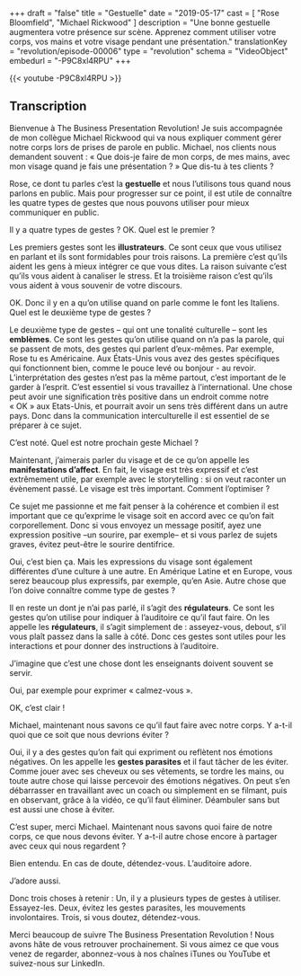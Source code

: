 +++
draft			= "false"
title			= "Gestuelle"
date			= "2019-05-17"
cast			= [ "Rose Bloomfield", "Michael Rickwood" ]
description		= "Une bonne gestuelle augmentera votre présence sur scène. Apprenez comment utiliser votre corps, vos mains et votre visage pendant une présentation."
translationKey  = "revolution/episode-00006"
type			= "revolution"
schema			= "VideoObject"
embedurl		= "-P9C8xl4RPU"
+++

{{< youtube -P9C8xl4RPU >}}

## Transcription

Bienvenue à The Business Presentation Revolution! Je suis accompagnée de mon collègue Michael Rickwood qui va nous expliquer comment gérer notre corps lors de prises de parole en public. Michael, nos clients nous demandent souvent : « Que dois-je faire de mon corps, de mes mains, avec mon visage quand je fais une présentation ? » Que dis-tu à tes clients ?

Rose, ce dont tu parles c’est la **gestuelle** et nous l’utilisons tous quand nous parlons en public. Mais pour progresser sur ce point, il est utile de connaître les quatre types de gestes que nous pouvons utiliser pour mieux communiquer en public.

Il y a quatre types de gestes ? OK. Quel est le premier ?

Les premiers gestes sont les **illustrateurs**. Ce sont ceux que vous utilisez en parlant et ils sont formidables pour trois raisons. La première c’est qu’ils aident les gens à mieux intégrer ce que vous dites. La raison suivante c’est qu’ils vous aident à canaliser le stress. Et la troisième raison c’est qu’ils vous aident à vous souvenir de votre discours.

OK. Donc il y en a qu’on utilise quand on parle comme le font les Italiens. Quel est le deuxième type de gestes ?

Le deuxième type de gestes – qui ont une tonalité culturelle – sont les **emblèmes**. Ce sont les gestes qu’on utilise quand on n’a pas la parole, qui se passent de mots, des gestes qui parlent d’eux-mêmes. Par exemple, Rose tu es Américaine. Aux États-Unis vous avez des gestes spécifiques qui fonctionnent bien, comme le pouce levé ou bonjour - au revoir. L’interprétation des gestes n’est pas la même partout, c’est important de le garder à l’esprit. C’est essentiel si vous travaillez à l’international. Une chose peut avoir une signification très positive dans un endroit comme notre « OK » aux Etats-Unis, et pourrait avoir un sens très différent dans un autre pays. Donc dans la communication interculturelle il est essentiel de se préparer à ce sujet.

C’est noté. Quel est notre prochain geste Michael ?

Maintenant, j’aimerais parler du visage et de ce qu’on appelle les **manifestations d’affect**. En fait, le visage est très expressif et c’est extrêmement utile, par exemple avec le storytelling : si on veut raconter un évènement passé. Le visage est très important. Comment l’optimiser ?

Ce sujet me passionne et me fait penser à la cohérence et combien il est important que ce qu’exprime le visage soit en accord avec ce qu’on fait corporellement. Donc si vous envoyez un message positif, ayez une expression positive –un sourire, par exemple– et si vous parlez de sujets graves, évitez peut-être le sourire dentifrice.

Oui, c’est bien ça. Mais les expressions du visage sont également différentes d’une culture à une autre. En Amérique Latine et en Europe, vous serez beaucoup plus expressifs, par exemple, qu’en Asie. Autre chose que l’on doive connaître comme type de gestes ?

Il en reste un dont je n’ai pas parlé, il s’agit des **régulateurs**. Ce sont les gestes qu’on utilise pour indiquer à l’auditoire ce qu’il faut faire. On les appelle les **régulateurs**, il s’agit simplement de : asseyez-vous, debout, s’il vous plaît passez dans la salle à côté. Donc ces gestes sont utiles pour les interactions et pour donner des instructions à l’auditoire.

J’imagine que c’est une chose dont les enseignants doivent souvent se servir.

Oui, par exemple pour exprimer « calmez-vous ». 

OK, c’est clair !

Michael, maintenant nous savons ce qu’il faut faire avec notre corps. Y a-t-il quoi que ce soit que nous devrions éviter ?

Oui, il y a des gestes qu’on fait qui expriment ou reflètent nos émotions négatives. On les appelle les **gestes parasites** et il faut tâcher de les éviter. Comme jouer avec ses cheveux ou ses vêtements, se tordre les mains, ou toute autre chose qui laisse percevoir des émotions négatives. On peut s’en débarrasser en travaillant avec un coach ou simplement en se filmant, puis en observant, grâce à la vidéo, ce qu’il faut éliminer. Déambuler sans but est aussi une chose à éviter.

C’est super, merci Michael. Maintenant nous savons quoi faire de notre corps, ce que nous devons éviter. Y a-t-il autre chose encore à partager avec ceux qui nous regardent ?

Bien entendu.
En cas de doute, détendez-vous.
L’auditoire adore.

J’adore aussi.

Donc trois choses à retenir :
Un, il y a plusieurs types de gestes à utiliser. Essayez-les.
Deux, évitez les gestes parasites, les mouvements involontaires.
Trois, si vous doutez, détendez-vous.

Merci beaucoup de suivre The Business Presentation Revolution !  Nous avons hâte de vous retrouver prochainement. Si vous aimez ce que vous venez de regarder, abonnez-vous à nos chaînes iTunes ou YouTube et suivez-nous sur LinkedIn.
